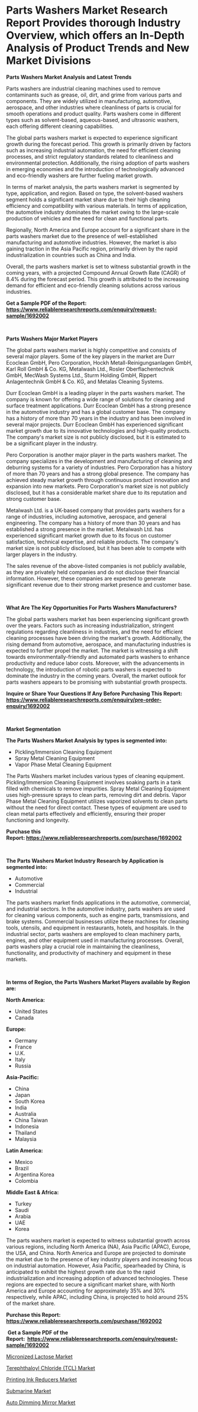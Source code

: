 <p><h1>Parts Washers Market Research Report Provides thorough Industry Overview, which offers an In-Depth Analysis of Product Trends and New Market Divisions</h1></p><p><strong>Parts Washers Market Analysis and Latest Trends</strong></p>
<p><p>Parts washers are industrial cleaning machines used to remove contaminants such as grease, oil, dirt, and grime from various parts and components. They are widely utilized in manufacturing, automotive, aerospace, and other industries where cleanliness of parts is crucial for smooth operations and product quality. Parts washers come in different types such as solvent-based, aqueous-based, and ultrasonic washers, each offering different cleaning capabilities.</p><p>The global parts washers market is expected to experience significant growth during the forecast period. This growth is primarily driven by factors such as increasing industrial automation, the need for efficient cleaning processes, and strict regulatory standards related to cleanliness and environmental protection. Additionally, the rising adoption of parts washers in emerging economies and the introduction of technologically advanced and eco-friendly washers are further fueling market growth.</p><p>In terms of market analysis, the parts washers market is segmented by type, application, and region. Based on type, the solvent-based washers segment holds a significant market share due to their high cleaning efficiency and compatibility with various materials. In terms of application, the automotive industry dominates the market owing to the large-scale production of vehicles and the need for clean and functional parts.</p><p>Regionally, North America and Europe account for a significant share in the parts washers market due to the presence of well-established manufacturing and automotive industries. However, the market is also gaining traction in the Asia Pacific region, primarily driven by the rapid industrialization in countries such as China and India.</p><p>Overall, the parts washers market is set to witness substantial growth in the coming years, with a projected Compound Annual Growth Rate (CAGR) of 8.4% during the forecast period. This growth is attributed to the increasing demand for efficient and eco-friendly cleaning solutions across various industries.</p></p>
<p><strong>Get a Sample PDF of the Report:&nbsp; <a href="https://www.reliableresearchreports.com/enquiry/request-sample/1692002">https://www.reliableresearchreports.com/enquiry/request-sample/1692002</a></strong></p>
<p>&nbsp;</p>
<p><strong>Parts Washers Major Market Players</strong></p>
<p><p>The global parts washers market is highly competitive and consists of several major players. Some of the key players in the market are Durr Ecoclean GmbH, Pero Corporation, Hockh Metall-Reinigungsanlagen GmbH, Karl Roll GmbH & Co. KG, Metalwash Ltd., Rosler Oberflachentechnik GmbH, MecWash Systems Ltd., Sturm Holding GmbH, Rippert Anlagentechnik GmbH & Co. KG, and Metalas Cleaning Systems.</p><p>Durr Ecoclean GmbH is a leading player in the parts washers market. The company is known for offering a wide range of solutions for cleaning and surface treatment applications. Durr Ecoclean GmbH has a strong presence in the automotive industry and has a global customer base. The company has a history of more than 70 years in the industry and has been involved in several major projects. Durr Ecoclean GmbH has experienced significant market growth due to its innovative technologies and high-quality products. The company's market size is not publicly disclosed, but it is estimated to be a significant player in the industry.</p><p>Pero Corporation is another major player in the parts washers market. The company specializes in the development and manufacturing of cleaning and deburring systems for a variety of industries. Pero Corporation has a history of more than 70 years and has a strong global presence. The company has achieved steady market growth through continuous product innovation and expansion into new markets. Pero Corporation's market size is not publicly disclosed, but it has a considerable market share due to its reputation and strong customer base.</p><p>Metalwash Ltd. is a UK-based company that provides parts washers for a range of industries, including automotive, aerospace, and general engineering. The company has a history of more than 30 years and has established a strong presence in the market. Metalwash Ltd. has experienced significant market growth due to its focus on customer satisfaction, technical expertise, and reliable products. The company's market size is not publicly disclosed, but it has been able to compete with larger players in the industry.</p><p>The sales revenue of the above-listed companies is not publicly available, as they are privately held companies and do not disclose their financial information. However, these companies are expected to generate significant revenue due to their strong market presence and customer base.</p></p>
<p>&nbsp;</p>
<p><strong>What Are The Key Opportunities For Parts Washers Manufacturers?</strong></p>
<p><p>The global parts washers market has been experiencing significant growth over the years. Factors such as increasing industrialization, stringent regulations regarding cleanliness in industries, and the need for efficient cleaning processes have been driving the market's growth. Additionally, the rising demand from automotive, aerospace, and manufacturing industries is expected to further propel the market. The market is witnessing a shift towards environmentally-friendly and automated parts washers to enhance productivity and reduce labor costs. Moreover, with the advancements in technology, the introduction of robotic parts washers is expected to dominate the industry in the coming years. Overall, the market outlook for parts washers appears to be promising with substantial growth prospects.</p></p>
<p><strong>Inquire or Share Your Questions If Any Before Purchasing This Report: <a href="https://www.reliableresearchreports.com/enquiry/pre-order-enquiry/1692002">https://www.reliableresearchreports.com/enquiry/pre-order-enquiry/1692002</a></strong></p>
<p>&nbsp;</p>
<p><strong>Market Segmentation</strong></p>
<p><strong>The Parts Washers Market Analysis by types is segmented into:</strong></p>
<p><ul><li>Pickling/Immersion Cleaning Equipment</li><li>Spray Metal Cleaning Equipment</li><li>Vapor Phase Metal Cleaning Equipment</li></ul></p>
<p><p>The Parts Washers market includes various types of cleaning equipment. Pickling/Immersion Cleaning Equipment involves soaking parts in a tank filled with chemicals to remove impurities. Spray Metal Cleaning Equipment uses high-pressure sprays to clean parts, removing dirt and debris. Vapor Phase Metal Cleaning Equipment utilizes vaporized solvents to clean parts without the need for direct contact. These types of equipment are used to clean metal parts effectively and efficiently, ensuring their proper functioning and longevity.</p></p>
<p><strong>Purchase this Report:&nbsp;<a href="https://www.reliableresearchreports.com/purchase/1692002">https://www.reliableresearchreports.com/purchase/1692002</a></strong></p>
<p>&nbsp;</p>
<p><strong>The Parts Washers Market Industry Research by Application is segmented into:</strong></p>
<p><ul><li>Automotive</li><li>Commercial</li><li>Industrial</li></ul></p>
<p><p>The parts washers market finds applications in the automotive, commercial, and industrial sectors. In the automotive industry, parts washers are used for cleaning various components, such as engine parts, transmissions, and brake systems. Commercial businesses utilize these machines for cleaning tools, utensils, and equipment in restaurants, hotels, and hospitals. In the industrial sector, parts washers are employed to clean machinery parts, engines, and other equipment used in manufacturing processes. Overall, parts washers play a crucial role in maintaining the cleanliness, functionality, and productivity of machinery and equipment in these markets.</p></p>
<p>&nbsp;</p>
<p><strong>In terms of Region, the Parts Washers Market Players available by Region are:</strong></p>
<p>
    <p> <strong> North America: </strong>
        <ul>
            <li>United States</li>
            <li>Canada</li>
        </ul>
        </p> 
    <p> <strong> Europe: </strong>
        <ul>
            <li>Germany</li>
            <li>France</li>
            <li>U.K.</li>
            <li>Italy</li>
            <li>Russia</li>
        </ul>
        </p> 
    <p> <strong> Asia-Pacific: </strong>
        <ul>
            <li>China</li>
            <li>Japan</li>
            <li>South Korea</li>
            <li>India</li>
            <li>Australia</li>
            <li>China Taiwan</li>
            <li>Indonesia</li>
            <li>Thailand</li>
            <li>Malaysia</li>
        </ul>
        </p> 
    <p> <strong> Latin America: </strong>
        <ul>
            <li>Mexico</li>
            <li>Brazil</li>
            <li>Argentina Korea</li>
            <li>Colombia</li>
        </ul>
        </p> 
    <p> <strong> Middle East & Africa: </strong>
        <ul>
            <li>Turkey</li>
            <li>Saudi</li>
            <li>Arabia</li>
            <li>UAE</li>
            <li>Korea</li>
        </ul>
    </p>
    </p>
<p><p>The parts washers market is expected to witness substantial growth across various regions, including North America (NA), Asia Pacific (APAC), Europe, the USA, and China. North America and Europe are projected to dominate the market due to the presence of key industry players and increasing focus on industrial automation. However, Asia Pacific, spearheaded by China, is anticipated to exhibit the highest growth rate due to the rapid industrialization and increasing adoption of advanced technologies. These regions are expected to secure a significant market share, with North America and Europe accounting for approximately 35% and 30% respectively, while APAC, including China, is projected to hold around 25% of the market share.</p></p>
<p><strong>Purchase this Report: <a href="https://www.reliableresearchreports.com/purchase/1692002">https://www.reliableresearchreports.com/purchase/1692002</a></strong></p>
<p>&nbsp;<strong>Get a Sample PDF of the Report:&nbsp;&nbsp;<a href="https://www.reliableresearchreports.com/enquiry/request-sample/1692002">https://www.reliableresearchreports.com/enquiry/request-sample/1692002</a></strong></p>
<p><strong></strong></p>
<p><p><a href="https://medium.com/@chasegibson1901/micronized-lactose-market-the-key-to-successful-business-strategy-forecast-till-2030-0d3771c856d4">Micronized Lactose Market</a></p><p><a href="https://github.com/ChiragRP21/Market-Research-Report-List-1/blob/main/terephthaloyl-chloride-tcl-market.md">Terephthaloyl Chloride (TCL) Market</a></p><p><a href="https://github.com/ChiragRp1/Market-Research-Report-List-1/blob/main/printing-ink-reducers-market.md">Printing Ink Reducers Market</a></p><p><a href="https://www.linkedin.com/pulse/submarine-market-size-growth-forecast-from-2023-2030-fpm9f/">Submarine Market</a></p><p><a href="https://www.linkedin.com/pulse/auto-dimming-mirror-market-challenges-opportunities-xx5if/">Auto Dimming Mirror Market</a></p></p>